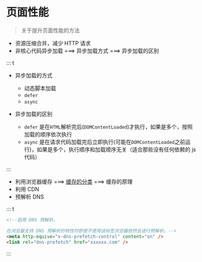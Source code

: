 # 页面性能

> 关于提升页面性能的方法

- 资源压缩合并，减少 HTTP 请求
- 非核心代码异步加载 ===> 异步加载方式 ===> 异步加载的区别

::: t

- 异步加载的方式

  - 动态脚本加载
  - `defer`
  - `async`

- 异步加载的区别

  - `defer` 是在`HTML`解析完后(`DOMContentLoaded`)才执行，如果是多个，按照加载的顺序依次执行
  - `async` 是在请求代码加载完后立即执行(可能在`DOMContentLoaded`之前运行)，如果是多个，执行顺序和加载顺序无关（适合那些没有任何依赖的 js 代码）

:::

- 利用浏览器缓存 ===> [缓存的分类](https://ufojs.com/question/4/browsercache.html) ===> 缓存的原理
- 利用 CDN
- 预解析 DNS

::: t

```html
<!--启用 DNS 预解析。

在浏览器支持 DNS 预解析的特性时即使不使用该标签浏览器依然会进行预解析。-->
<meta http-equive="x-dns-prefetch-control" content="on" />
<link rel="dns-prefetch" href="xxxxxx.com" />
```

:::
